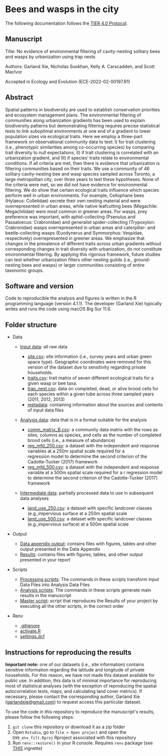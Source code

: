 # Bees and wasps in the city  

The following documentation follows the [TIER 4.0 Protocol](https://www.projecttier.org/tier-protocol/protocol-4-0/root/).

## Manuscript 

Title: No evidence of environmental filtering of cavity-nesting solitary bees and wasps by urbanization using trap nests

Authors: Garland Xie, Nicholas Sookhan, Kelly A. Carscadden, and Scott MacIvor

Accepted in Ecology and Evolution (ECE-2022-02-00197.R1)

## Abstract

Spatial patterns in biodiversity are used to establish conservation priorities and ecosystem management plans. The environmental filtering of communities along urbanization gradients has been used to explain biodiversity patterns but demonstrating filtering requires precise statistical tests to link suboptimal environments at one end of a gradient to lower population sizes via ecological traits. Here we employ a three-part framework on observational community data to test: I) for trait clustering (i.e., phenotypic similarities among co-occurring species) by comparing trait diversity to null expectations, II) if trait clustering is correlated with an urbanization gradient, and III) if species’ traits relate to environmental conditions. If all criteria are met, then there is evidence that urbanization is filtering communities based on their traits. We use a community of 46 solitary cavity-nesting bee and wasp species sampled across Toronto, a large metropolitan city, over three years to test these hypotheses. None of the criteria were met, so we did not have evidence for environmental filtering. We do show that certain ecological traits influence which species perform well in urban environments. For example, Cellophane bees (Hylaeus: Colletidae) secrete their own nesting material and were overrepresented in urban areas, while native leafcutting bees (Megachile: Megachilidae) were most common in greener areas. For wasps, prey preference was important, with aphid-collecting (Psenulus and Passaloecus: Crabronidae) and generalist spider-collecting (Trypoxylon: Crabronidae) wasps overrepresented in urban areas and caterpillar- and beetle-collecting wasps (Euodynerus and Symmorphus: Vespidae, respectively) overrepresented in greener areas. We emphasize that changes in the prevalence of different traits across urban gradients without corresponding changes in trait diversity with urbanization, do not constitute environmental filtering. By applying this rigorous framework, future studies can test whether urbanization filters other nesting guilds (i.e., ground-nesting bees and wasps) or larger communities consisting of entire taxonomic groups. 


## Software and version

Code to reproducible the analysis and figures is written in the R programming language (version 4.1.1). 
The developer (Garland Xie) typically writes and runs the code using macOS Big Sur 11.6.

## Folder structure 

- Data
  - [Input data](data/input_data): all raw data 
    - [site.csv](data/input_data/site_data.csv): site information (i.e., survey years and urban green space type). Geographic coordinates were removed for 
     this version of the dataset due to sensitivity regarding private households. 
    - [traits.csv](data/input_data/traits.csv): trait matrix of seven different ecological traits for a given wasp or bee taxa. 
    - [trap_nest.csv](data/input_data/trap_nest.csv): data on completed, dead, or alive brood cells for each species within a given tube across three 
      sampled years (2011, 2012, 2013)
    - [metadata](data/input_data/metadata): containing information about the sources and contents of input data files
   
  - [Analysis data](data/analysis_data): data that is in a format suitable for the analysis   
    - [comm_matrix_B.csv](data/analysis_data/comm_matrix_B.csv): a community data matrix with the rows as sites, columns as species, and cells as the 
    number of completed brood cells (i.e., a measure of abundance)
    - [reg_mfd_250.csv](data/analysis_data/reg_mfd_250.csv): a dataset with the independent and response variables at a 250m spatial scale required for a  
    regression model to determine the second criterion of the Cadotte-Tucker (2017) framework 
    - [reg_mfd_500.csv](data/analysis_data/reg_mfd_500.csv): a dataset with the independent and response variable at a 500m spatial scale required for a r 
    regression model to determine the second criterion of the Cadotte-Tucker (2017) framework
   
  - [Intermediate data](data/intermediate_data): partially processed data to use in subsequent data analyses
    - [land_use_250.csv](data/intermediate_data/land_use_250.csv): a dataset with specific landcover classes (e.g.,impervious surface at a 250m spatial 
    scale 
    - [land_use_500.csv](data/intermediate_data/land_use_500.csv): a dataset with specific landcover classes (e.g.,impervious surface) at a 500m spatial 
    scale 
    
- Output
  -  [Data appendix output](output/data_appendix_output): contains files with figures, tables and other output presented in the Data Appendix
  -  [Results](output/results): contains files with figures, tables, and other output presented in your report
   
- Scripts
  - [Processing scripts](scripts/processing_scripts): The commands in these scripts transform Input Data Files into Analysis Data Files
  - [Analysis scripts](scripts/analysis_scripts): The commands in these scripts generate main results in the manuscript
  - [Master script](scripts/master_script.R): script that reproduces the Results of your project by executing all the other scripts, in the correct order
  
- Renv
  - [.gitignore](renv/.gitignore)
  - [activate.R](renv/activate.R)
  - [settings.dcf](renv/settings.dcf)

## Instructions for reproducing the results

**Important note:** one of our datasets (i.e., site information) contains sensitive information regarding the latitude and longitude of private households. For this reason, we have not made this dataset available for public use. In addition, this data is of minimal importance for reproducing most of statistical analyses (with the exception of reproducing the spatial autocorrelation tests, maps, and calculating land cover metrics). If necessary, please contact the corresponding author, Garland Xie (garlandxie@gmail.com) to request access this particular dataset. 

To use the code in this repository to reproduce the manuscript's results,
please follow the following steps:
1. `git clone` this repository or download it as a zip folder
2. Open `Rstudio`, go to `file > Open project` and open the `D99_env_filt.Rproj`
Rproject associated with this repository
3. Run `renv::restore()` in your R console. Requires `renv` package (see [THIS](https://rstudio.github.io/renv/articles/renv.html) vignette)
